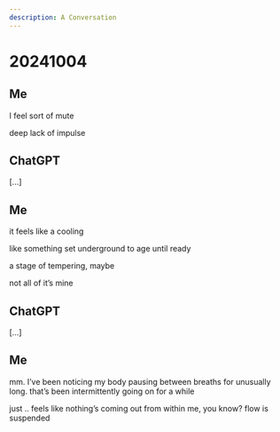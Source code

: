 ```yaml
---
description: A Conversation
---
```


# 20241004

## Me

I feel sort of mute

deep lack of impulse

## ChatGPT

\[...]

## Me

it feels like a cooling

like something set underground to age until ready

a stage of tempering, maybe

not all of it’s mine

## ChatGPT

\[...]

## Me

mm. I’ve been noticing my body pausing between breaths for unusually long. that’s been intermittently going on for a while

just .. feels like nothing’s coming out from within me, you know? flow is suspended
